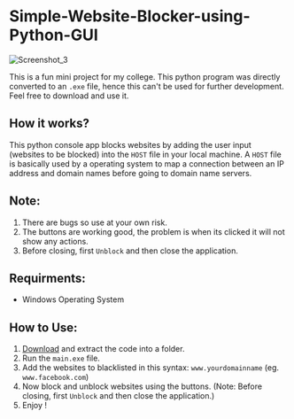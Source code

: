 # Simple-Website-Blocker-using-Python-GUI

![Screenshot_3](https://user-images.githubusercontent.com/100853494/169704759-ea7a9da0-61ac-44ce-9bc1-2b1339954e27.png)

This is a fun mini project for my college. 
This python program was directly converted to an `.exe` file, hence this can't be used for further development.
Feel free to download and use it.

## How it works?
This python console app blocks websites by adding the user input (websites to be blocked) into the `HOST` file in your local machine. A `HOST` file is basically used by a operating system to map a connection between an IP address and domain names before going to domain name servers.


## Note: 
1. There are bugs so use at your own risk.
2. The buttons are working good, the problem is when its clicked it will not show any actions.
3. Before closing, first `Unblock` and then close the application. 

## Requirments: ##
* Windows Operating System

## How to Use:
1. [Download](https://github.com/harshitv-io/Simple-Website-Blocker-using-Python-GUI/archive/refs/heads/main.zip) and extract the code into a folder.
2. Run the `main.exe` file.
3. Add the websites to blacklisted in this syntax: `www.yourdomainname` (eg. `www.facebook.com`)
4. Now block and unblock websites using the buttons. (Note: Before closing, first `Unblock` and then close the application.)
6. Enjoy !
